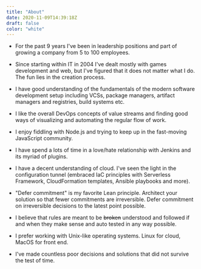 ```yaml
---
title: "About"
date: 2020-11-09T14:39:18Z
draft: false
color: "white"
---
```

- For the past 9 years I've been in leadership positions and part of growing a company from 5 to 100 employees.

- Since starting within IT in 2004 I've dealt mostly with games development and web, but I've figured that it does not matter what I do. The fun lies in the creation process.

- I have good understanding of the fundamentals of the modern software development setup including VCSs, package managers, artifact managers and registries, build systems etc.

- I like the overall DevOps concepts of value streams and finding good ways of visualizing and automating the regular flow of work.

- I enjoy fiddling with Node.js and trying to keep up in the fast-moving JavaScript community.

- I have spend a lots of time in a love/hate relationship with Jenkins and its myriad of plugins.

- I have a decent understanding of cloud. I've seen the light in the configuration tunnel (embraced IaC principles with Serverless Framework, CloudFormation templates, Ansible playbooks and more).

- "Defer commitment" is my favorite Lean principle. Architect your solution so that fewer commitments are irreversible. Defer commitment on irreversible decisions to the latest point possible.

- I believe that rules are meant to be ~~broken~~ understood and followed if and when they make sense and auto tested in any way possible.

- I prefer working with Unix-like operating systems. Linux for cloud, MacOS for front end.

- I've made countless poor decisions and solutions that did not survive the test of time. 